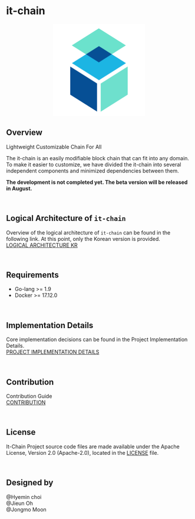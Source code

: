 # it-chain


<p align="center"><img src="./images/logo.png" width="250px" height="250px"></p>

## Overview

Lightweight Customizable Chain For All

The it-chain is an easily modifiable block chain that can fit into any domain. To make it easier to customize, we have divided the it-chain into several independent components and minimized dependencies between them.

**The development is not completed yet. The beta version will be released in August.** 

<br/>

## Logical Architecture of `it-chain`
Overview of the logical architecture of `it-chain` can be found in the following link. At this point, only the Korean version is provided.<br>
[LOGICAL ARCHITECTURE KR](doc/LOGICAL-ARCHITECTURE-KR.md)

<br/>

## Requirements

- Go-lang >= 1.9
- Docker >= 17.12.0

<br/>

## Implementation Details
Core implementation decisions can be found in the Project Implementation Details. <br>
[PROJECT IMPLEMENTATION DETAILS](doc/PROJECT-IMPLEMENTATION-DETAILS.md)

<br/>

## Contribution
Contribution Guide <br>
[CONTRIBUTION](CONTRIBUTION.md)

<br/>

## License

It-Chain Project source code files are made available under the Apache License, Version 2.0 (Apache-2.0), located in the [LICENSE](LICENSE) file.

<br/>

## Designed by
@Hyemin choi<br>
@Jieun Oh<br>
@Jongmo Moon<br>
